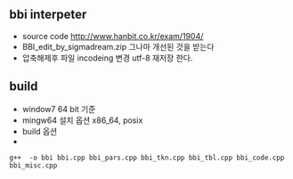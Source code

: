 

## bbi interpeter
- source code   http://www.hanbit.co.kr/exam/1904/
- BBI_edit_by_sigmadream.zip  그나마 개선된 것을 받는다
- 압축해제후  파일 incodeing 변경 utf-8 재저장 한다.

## build
- window7 64 bit 기준
- mingw64 설치 옵션 x86_64, posix
- build 옵션
-
```
g++  -o bbi bbi.cpp bbi_pars.cpp bbi_tkn.cpp bbi_tbl.cpp bbi_code.cpp bbi_misc.cpp
```



